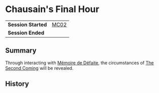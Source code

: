 # Chausain's Final Hour

|||
| --- | --- |
| **Session Started** | [MC02](../../sessions/MC02.md) | storyline.2
| **Session Ended** | |

## Summary

Through interacting with [Mémoire de Défaite](../../items/echneshment/memory-spheres/memoire-de-defaite.md), the circumstances of [The Second Coming](../../history/events/the-second-coming.md) will be revealed.

## History
